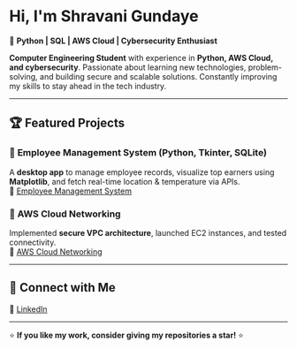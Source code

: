 # Hi, I'm Shravani Gundaye

🔹 **Python | SQL | AWS Cloud | Cybersecurity Enthusiast**  

**Computer Engineering Student** with experience in **Python, AWS Cloud, and cybersecurity**. Passionate about learning new technologies, problem-solving, and building secure and scalable solutions. Constantly improving my skills to stay ahead in the tech industry. 


---

## 🏆 Featured Projects  

### 🔹 **Employee Management System** (Python, Tkinter, SQLite)  
A **desktop app** to manage employee records, visualize top earners using **Matplotlib**, and fetch real-time location & temperature via APIs.  
🔗 [Employee Management System](https://github.com/ShravaniRG03/Employee-Management-System) 

### 🔹 **AWS Cloud Networking**  
Implemented **secure VPC architecture**, launched EC2 instances, and tested connectivity.  
🔗 [AWS Cloud Networking](https://github.com/ShravaniRG03/AWS-VPC-Peering) 

---

## 🤝 Connect with Me  

🔗 [LinkedIn](www.linkedin.com/in/shravanigundaye) 

---

⭐ **If you like my work, consider giving my repositories a star!** ⭐  
